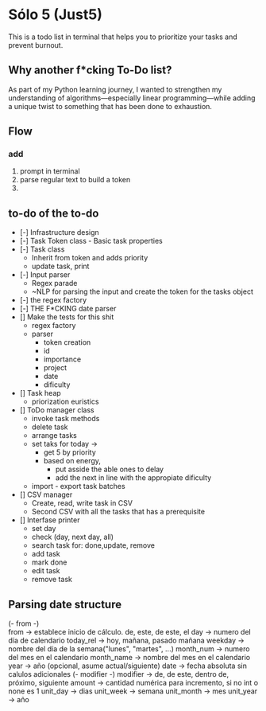 # Sólo 5 (Just5)

This is a todo list in terminal that helps you to prioritize your tasks and prevent burnout.

## Why another f*cking To-Do list?

As part of my Python learning journey, I wanted to strengthen my understanding of algorithms—especially linear programming—while adding a unique twist to something that has been done to exhaustion.

## Flow

### add

1. prompt in terminal
2. parse regular text to build a token
3.

## to-do of the to-do

- [-] Infrastructure design
- [-] Task Token class
        - Basic task properties
- [-] Task class
  - Inherit from token and adds priority
  - update task, print
- [-] Input parser
  - Regex parade
  - ~NLP for parsing the input and create the token for the tasks object
- [-] the regex factory
- [-] THE F*CKING date parser
- [] Make the tests for this shit
  - regex factory
  - parser
    - token creation
    - id
    - importance
    - project
    - date
    - dificulty
- [] Task heap
  - priorization euristics
- [] ToDo manager class
  - invoke task methods
  - delete task
  - arrange tasks
  - set taks for today ->
    - get 5 by priority
    - based on energy,
      - put asside the able ones to delay
      - add the next in line with the appropiate dificulty
  - import - export task batches
- [] CSV manager
  - Create, read, write task in CSV
  - Second CSV with all the tasks that has a prerequisite
- [] Interfase printer
  - set day
  - check (day, next day, all)
  - search task for: done,update, remove
  - add task
  - mark done
  - edit task
  - remove task

## Parsing date structure

(- from -)  
from        -> establece inicio de cálculo. de, este, de este, el
day         -> numero del día de calendario
today_rel   -> hoy, mañana, pasado mañana
weekday     -> nombre del día de la semana("lunes", "martes", ...)
month_num   -> numero del mes en el calendario
month_name  -> nombre del mes en el calendario
year        -> año (opcional, asume actual/siguiente)
date        -> fecha absoluta sin calulos adicionales
(- modifier -)
modifier    -> de, de este, dentro de, próximo, siguiente
amount      -> cantidad numérica para incremento, si no int o none es 1
unit_day    -> dias
unit_week   -> semana
unit_month  -> mes
unit_year   -> año
